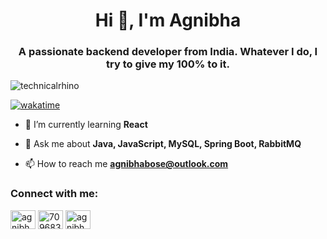 <h1 align="center">Hi 👋, I'm Agnibha</h1>
<h3 align="center">A passionate backend developer from India. Whatever I do, I try to give my 100% to it. </h3>

<p align="left"> <img src="https://komarev.com/ghpvc/?username=technicalrhino&label=Profile%20views&color=0e75b6&style=flat" alt="technicalrhino" /> </p>

[![wakatime](https://wakatime.com/badge/user/ead93d9e-3fea-487b-bfc4-530dcca9ed8c.svg)](https://wakatime.com/@ead93d9e-3fea-487b-bfc4-530dcca9ed8c)

- 🌱 I’m currently learning **React**

- 💬 Ask me about **Java, JavaScript, MySQL, Spring Boot, RabbitMQ**

- 📫 How to reach me **agnibhabose@outlook.com**

<h3 align="left">Connect with me:</h3>
<p align="left">
<a href="https://linkedin.com/in/agnibha" target="blank"><img align="center" src="https://raw.githubusercontent.com/rahuldkjain/github-profile-readme-generator/master/src/images/icons/Social/linked-in-alt.svg" alt="agnibha" height="30" width="40" /></a>
<a href="https://stackoverflow.com/users/7096838" target="blank"><img align="center" src="https://raw.githubusercontent.com/rahuldkjain/github-profile-readme-generator/master/src/images/icons/Social/stack-overflow.svg" alt="7096838" height="30" width="40" /></a>
<a href="https://fb.com/agnibha.bose" target="blank"><img align="center" src="https://raw.githubusercontent.com/rahuldkjain/github-profile-readme-generator/master/src/images/icons/Social/facebook.svg" alt="agnibha.bose" height="30" width="40" /></a>
</p>

